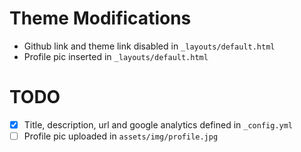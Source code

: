 # Theme Modifications

* Github link and theme link disabled in `_layouts/default.html`
* Profile pic inserted in `_layouts/default.html`

# TODO

- [x] Title, description, url and google analytics defined in `_config.yml`
- [ ] Profile pic uploaded in `assets/img/profile.jpg`
